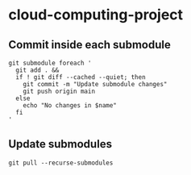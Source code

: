 # cloud-computing-project

## Commit inside each submodule

```
git submodule foreach '
  git add . &&
  if ! git diff --cached --quiet; then
    git commit -m "Update submodule changes"
    git push origin main
  else
    echo "No changes in $name"
  fi
'
```

## Update submodules

```
git pull --recurse-submodules
```
